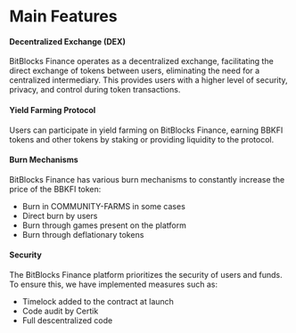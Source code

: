 # Main Features

#### Decentralized Exchange (DEX)

BitBlocks Finance operates as a decentralized exchange, facilitating the direct exchange of tokens between users, eliminating the need for a centralized intermediary. This provides users with a higher level of security, privacy, and control during token transactions.

#### Yield Farming Protocol

Users can participate in yield farming on BitBlocks Finance, earning BBKFI tokens and other tokens by staking or providing liquidity to the protocol.

#### Burn Mechanisms

BitBlocks Finance has various burn mechanisms to constantly increase the price of the BBKFI token:

* Burn in COMMUNITY-FARMS in some cases
* Direct burn by users
* Burn through games present on the platform
* Burn through deflationary tokens

#### Security

The BitBlocks Finance platform prioritizes the security of users and funds. To ensure this, we have implemented measures such as:

* Timelock added to the contract at launch
* Code audit by Certik
* Full descentralized code
